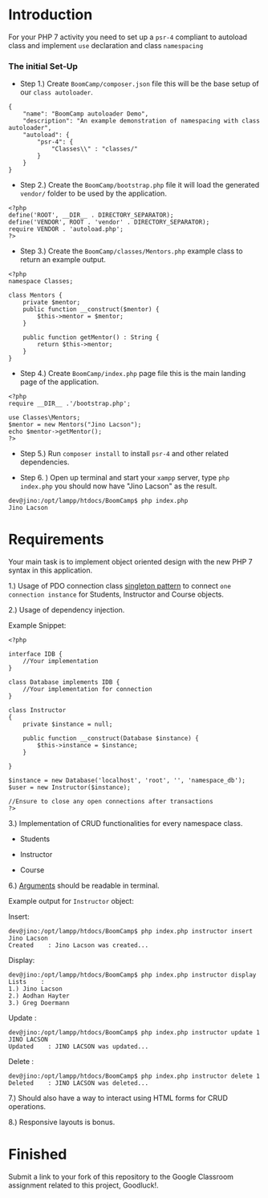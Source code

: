 # Introduction
For your PHP 7 activity you need to set up a `psr-4` compliant to autoload class and implement `use` declaration and class `namespacing`

### The initial Set-Up

* Step 1.) Create `BoomCamp/composer.json` file this will be the base setup of our `class autoloader`.

```
{
    "name": "BoomCamp autoloader Demo",
    "description": "An example demonstration of namespacing with class autoloader",
    "autoload": {
        "psr-4": { 
            "Classes\\" : "classes/"
        }
    }
}
```

* Step 2.) Create the `BoomCamp/bootstrap.php` file it will load the generated `vendor/` folder to be used by the application.

```
<?php
define('ROOT', __DIR__ . DIRECTORY_SEPARATOR);
define('VENDOR', ROOT . 'vendor' . DIRECTORY_SEPARATOR);
require VENDOR . 'autoload.php';
?>
```

* Step 3.) Create the `BoomCamp/classes/Mentors.php` example class to return an example output.

```
<?php 
namespace Classes;

class Mentors {
    private $mentor;
    public function __construct($mentor) {
        $this->mentor = $mentor;
    }

    public function getMentor() : String {
        return $this->mentor;
    }
}
```

* Step 4.) Create `BoomCamp/index.php` page file this is the main landing page of the application.

```
<?php
require __DIR__ .'/bootstrap.php';

use Classes\Mentors;
$mentor = new Mentors("Jino Lacson");
echo $mentor->getMentor();
?>
```

* Step 5.) Run `composer install` to install `psr-4` and other related dependencies.

* Step 6. ) Open up terminal and start your `xampp` server, type `php index.php` you should now have "Jino Lacson" as the result.

```
dev@jino:/opt/lampp/htdocs/BoomCamp$ php index.php
Jino Lacson
```

# Requirements

Your main task is to implement object oriented design with the new PHP 7 syntax in this application.

1.) Usage of PDO connection class [singleton pattern](https://phpenthusiast.com/blog/the-singleton-design-pattern-in-php) to connect `one connection instance` for Students, Instructor and Course objects.

2.) Usage of dependency injection.

Example Snippet:

```
<?php

interface IDB {
	//Your implementation
}

class Database implements IDB {
	//Your implementation for connection
} 

class Instructor 
{
    private $instance = null;

    public function __construct(Database $instance) {
        $this->instance = $instance;
    }

}

$instance = new Database('localhost', 'root', '', 'namespace_db');
$user = new Instructor($instance);

//Ensure to close any open connections after transactions
?>
```

3.) Implementation of CRUD functionalities for every namespace class.

* Students

* Instructor

* Course

6.) [Arguments](https://alvinalexander.com/php/php-read-command-line-arguments-in-php) should be readable in terminal.

Example output for `Instructor` object:

Insert:

```
dev@jino:/opt/lampp/htdocs/BoomCamp$ php index.php instructor insert Jino Lacson 
Created    : Jino Lacson was created...
```

Display:

```
dev@jino:/opt/lampp/htdocs/BoomCamp$ php index.php instructor display
Lists    : 
1.) Jino Lacson
2.) Aodhan Hayter
3.) Greg Doermann
```

Update :

```
dev@jino:/opt/lampp/htdocs/BoomCamp$ php index.php instructor update 1 JINO LACSON 
Updated    : JINO LACSON was updated...
```

Delete :

```
dev@jino:/opt/lampp/htdocs/BoomCamp$ php index.php instructor delete 1 
Deleted    : JINO LACSON was deleted...
```

7.) Should also have a way to interact using HTML forms for CRUD operations.

8.) Responsive layouts is bonus.

# Finished

Submit a link to your fork of this repository to the Google Classroom assignment related to this project, Goodluck!.
